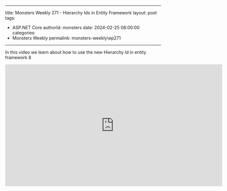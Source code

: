 
---
title: Monsters Weekly 271 -  Hierarchy Ids in Entity Framework
layout: post
tags: 
  - ASP.NET Core
authorId: monsters
date: 2024-02-25 08:00:00
categories:
  - Monsters Weekly
permalink: monsters-weekly\ep271
---

In this video we learn about how to use the new Hierarchy Id in entity framework 8

<iframe width="702" height="395" src="https://youtu.be/embed/kwXwsSUtVHk" frameborder="0" allow="accelerometer; autoplay; encrypted-media; gyroscope; picture-in-picture" allowfullscreen></iframe>
